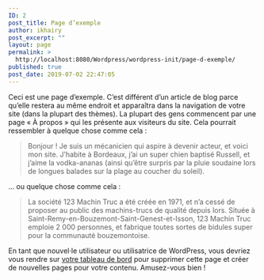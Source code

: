 ```yaml
---
ID: 2
post_title: Page d’exemple
author: ikhairy
post_excerpt: ""
layout: page
permalink: >
  http://localhost:8080/Wordpress/wordpress-init/page-d-exemple/
published: true
post_date: 2019-07-02 22:47:05
---
```

<!-- wp:paragraph -->
<p>Ceci est une page d’exemple. C’est différent d’un article de blog parce qu’elle restera au même endroit et apparaîtra dans la navigation de votre site (dans la plupart des thèmes). La plupart des gens commencent par une page « À propos » qui les présente aux visiteurs du site. Cela pourrait ressembler à quelque chose comme cela :</p>
<!-- /wp:paragraph -->

<!-- wp:quote -->
<blockquote class="wp-block-quote"><p>Bonjour ! Je suis un mécanicien qui aspire à devenir acteur, et voici mon site. J’habite à Bordeaux, j’ai un super chien baptisé Russell, et j’aime la vodka-ananas (ainsi qu’être surpris par la pluie soudaine lors de longues balades sur la plage au coucher du soleil).</p></blockquote>
<!-- /wp:quote -->

<!-- wp:paragraph -->
<p>... ou quelque chose comme cela :</p>
<!-- /wp:paragraph -->

<!-- wp:quote -->
<blockquote class="wp-block-quote"><p>La société 123 Machin Truc a été créée en 1971, et n’a cessé de proposer au public des machins-trucs de qualité depuis lors. Située à Saint-Remy-en-Bouzemont-Saint-Genest-et-Isson, 123 Machin Truc emploie 2 000 personnes, et fabrique toutes sortes de bidules super pour la communauté bouzemontoise.</p></blockquote>
<!-- /wp:quote -->

<!-- wp:paragraph -->
<p>En tant que nouvel·le utilisateur ou utilisatrice de WordPress, vous devriez vous rendre sur <a href="http://localhost:8080/Wordpress/wordpress-init/wp-admin/">votre tableau de bord</a> pour supprimer cette page et créer de nouvelles pages pour votre contenu. Amusez-vous bien !</p>
<!-- /wp:paragraph -->